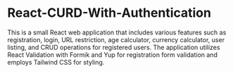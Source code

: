 # React-CURD-With-Authentication
This is a small React web application that includes various features such as registration, login, URL restriction, age calculator, currency calculator, user listing, and CRUD operations for registered users. The application utilizes React Validation with Formik and Yup for registration form validation and employs Tailwind CSS for styling.
